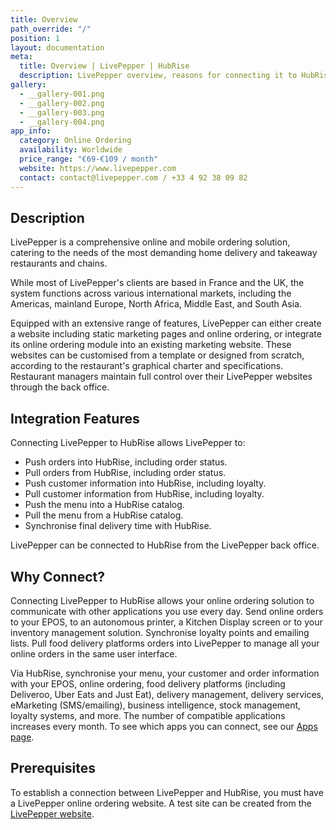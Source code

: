 ```yaml
---
title: Overview
path_override: "/"
position: 1
layout: documentation
meta:
  title: Overview | LivePepper | HubRise
  description: LivePepper overview, reasons for connecting it to HubRise and summary of integrated features. Synchronise data between your EPOS and your apps.
gallery:
  - __gallery-001.png
  - __gallery-002.png
  - __gallery-003.png
  - __gallery-004.png
app_info:
  category: Online Ordering
  availability: Worldwide
  price_range: "€69-€109 / month"
  website: https://www.livepepper.com
  contact: contact@livepepper.com / +33 4 92 38 09 82
---
```


## Description

LivePepper is a comprehensive online and mobile ordering solution, catering to the needs of the most demanding home delivery and takeaway restaurants and chains.

While most of LivePepper's clients are based in France and the UK, the system functions across various international markets, including the Americas, mainland Europe, North Africa, Middle East, and South Asia.

Equipped with an extensive range of features, LivePepper can either create a website including static marketing pages and online ordering, or integrate its online ordering module into an existing marketing website. These websites can be customised from a template or designed from scratch, according to the restaurant's graphical charter and specifications. Restaurant managers maintain full control over their LivePepper websites through the back office.

## Integration Features

Connecting LivePepper to HubRise allows LivePepper to:

- Push orders into HubRise, including order status.
- Pull orders from HubRise, including order status.
- Push customer information into HubRise, including loyalty.
- Pull customer information from HubRise, including loyalty.
- Push the menu into a HubRise catalog.
- Pull the menu from a HubRise catalog.
- Synchronise final delivery time with HubRise.

LivePepper can be connected to HubRise from the LivePepper back office.

## Why Connect?

Connecting LivePepper to HubRise allows your online ordering solution to communicate with other applications you use every day. Send online orders to your EPOS, to an autonomous printer, a Kitchen Display screen or to your inventory management solution. Synchronise loyalty points and emailing lists. Pull food delivery platforms orders into LivePepper to manage all your online orders in the same user interface.

Via HubRise, synchronise your menu, your customer and order information with your EPOS, online ordering, food delivery platforms (including Deliveroo, Uber Eats and Just Eat), delivery management, delivery services, eMarketing (SMS/emailing), business intelligence, stock management, loyalty systems, and more. The number of compatible applications increases every month. To see which apps you can connect, see our [Apps page](/apps).

## Prerequisites

To establish a connection between LivePepper and HubRise, you must have a LivePepper online ordering website. A test site can be created from the [LivePepper website](https://www.livepepper.com).
